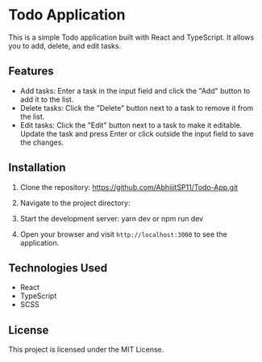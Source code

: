 # Todo Application

This is a simple Todo application built with React and TypeScript. It allows you to add, delete, and edit tasks.

## Features

- Add tasks: Enter a task in the input field and click the "Add" button to add it to the list.
- Delete tasks: Click the "Delete" button next to a task to remove it from the list.
- Edit tasks: Click the "Edit" button next to a task to make it editable. Update the task and press Enter or click outside the input field to save the changes.

## Installation

1. Clone the repository:
    <https://github.com/AbhijitSP11/Todo-App.git>

2. Navigate to the project directory:

3. Start the development server:
    yarn dev or npm run dev

4. Open your browser and visit `http://localhost:3000` to see the application.

## Technologies Used

- React
- TypeScript
- SCSS

## License

This project is licensed under the MIT License.
